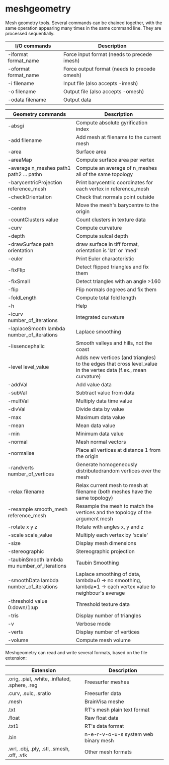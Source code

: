 meshgeometry
============

Mesh geometry tools. Several commands can be chained together, with the same operation
appearing many times in the same command line. They are processed sequentially.

I/O commands         |Description
---------------------|----------------
-iformat format_name |Force input format (needs to precede imesh)
-oformat format_name |Force output format (needs to precede omesh)
-i filename          |Input file (also accepts -imesh)
-o filename          |Output file (also accepts -omesh)
-odata filename      |Output data

Geometry commands                                |Description
-------------------------------------------------|----------------
-absgi                                           |Compute absolute gyrification index
-add filename                                    |Add mesh at filename to the current mesh
-area                                            |Surface area
-areaMap                                         |Compute surface area per vertex
-average n_meshes path1 path2 ... pathn          |Compute an average of n_meshes all of the same topology
-barycentricProjection reference_mesh            |Print barycentric coordinates for each vertex in reference_mesh
-checkOrientation                                |Check that normals point outside
-centre                                          |Move the mesh's barycentre to the origin
-countClusters  value                            |Count clusters in texture data
-curv                                            |Compute curvature
-depth                                           |Compute sulcal depth
-drawSurface path orientation                    |draw surface in tiff format, orientation is 'lat' or 'med'
-euler                                           |Print Euler characteristic
-fixFlip                                         |Detect flipped triangles and fix them
-fixSmall                                        |Detect triangles with an angle >160
-flip                                            |Flip normals degrees and fix them
-foldLength                                      |Compute total fold length
-h                                               |Help
-icurv number_of_iterations                      |Integrated curvature
-laplaceSmooth lambda number_of_iterations       |Laplace smoothing
-lissencephalic                                  |Smooth valleys and hills, not the coast
-level level_value                               |Adds new vertices (and triangles) to the edges that cross level_value in the vertex data (f.ex., mean curvature)
-addVal                                          |Add value data
-subVal                                          |Subtract value from data
-multVal                                         |Multiply data time value
-divVal                                          |Divide data by value
-max                                             |Maximum data value
-mean                                            |Mean data value
-min                                             |Minimum data value
-normal                                          |Mesh normal vectors
-normalise                                       |Place all vertices at distance 1 from the origin
-randverts number_of_vertices                    |Generate homogeneously distributedrandom vertices over the mesh
-relax filename                                  |Relax current mesh to mesh at filename (both meshes have the same topology)
-resample smooth_mesh reference_mesh             |Resample the mesh to match the vertices and the topology of the argument mesh
-rotate x y z                                    |Rotate with angles x, y and z
-scale scale_value                               |Multiply each vertex by 'scale'
-size                                            |Display mesh dimensions
-stereographic                                   |Stereographic projection
-taubinSmooth lambda mu number_of_iterations     |Taubin Smoothing
-smoothData lambda number_of_iterations          |Laplace smoothing of data, lambda=0 -> no smoothing, lambda=1 -> each vertex value to neighbour's average
-threshold value 0:down/1:up                     |Threshold texture data
-tris                                            |Display number of triangles
-v                                               |Verbose mode
-verts                                           |Display number of vertices
-volume                                          |Compute mesh volume

Meshgeometry can read and write several formats, based on the file extension:

Extension                                        |Description
-------------------------------------------------|---------------------------
.orig, .pial, .white, .inflated, .sphere, .reg   |Freesurfer meshes
.curv, .sulc, .sratio                            |Freesurfer data
.mesh                                            |BrainVisa meshe
.txt                                             |RT's mesh plain text format
.float                                           |Raw float data
.txt1                                            |RT's data format
.bin                                             |n-e-r-v-o-u-s system web binary mesh
.wrl, .obj, .ply, .stl, .smesh, .off, .vtk       |Other mesh formats
